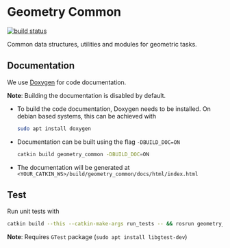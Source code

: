 # Geometry Common

[![build status](https://git.locomotec.com:444/kelo/common/geometry_common/badges/master/build.svg)](https://git.locomotec.com:444/kelo/common/geometry_common/commits/master)

Common data structures, utilities and modules for geometric tasks.

## Documentation

We use [Doxygen](https://www.doxygen.nl/index.html) for code documentation.

**Note**: Building the documentation is disabled by default.

- To build the code documentation, Doxygen needs to be installed. On debian based
  systems, this can be achieved with
  ```bash
  sudo apt install doxygen
  ```

- Documentation can be built using the flag `-DBUILD_DOC=ON`
  ```bash
  catkin build geometry_common -DBUILD_DOC=ON
  ```

- The documentation will be generated at
  `<YOUR_CATKIN_WS>/build/geometry_common/docs/html/index.html`

## Test

Run unit tests with

```bash
catkin build --this --catkin-make-args run_tests -- && rosrun geometry_common geometry_common_test
```

**Note**: Requires `GTest` package (`sudo apt install libgtest-dev`)
